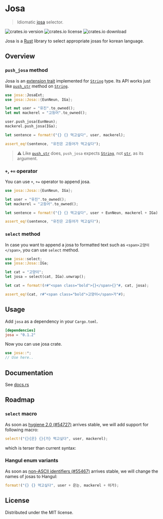 # Josa
> Idiomatic [josa](https://en.wikipedia.org/wiki/Korean_postpositions) selector.

![crates.io version][version] ![crates.io license][license] ![crates.io download][download]

Josa is a [Rust] library to select appropriate josas for korean language.

## Overview
### `push_josa` method
Josa is an [extension trait] implemented for [`String`] type.
Its API works just like [`push_str`] method on [`String`].

```rust
use josa::JosaExt;
use josa::Josa::{EunNeun, IGa};

let mut user = "유진".to_owned();
let mut mackerel = "고등어".to_owned();

user.push_josa(EunNeun);
mackerel.push_josa(IGa);

let sentence = format!("{} {} 먹고싶다", user, mackerel);

assert_eq!(sentence, "유진은 고등어가 먹고싶다");
```

> :warning: Like [`push_str`] does, `push_josa` expects [`String`], not [`str`], as its argument.

### `+`, `+=` operator
You can use `+`, `+=` operator to append josa.

```rust
use josa::Josa::{EunNeun, IGa};

let user = "유진".to_owned();
let mackerel = "고등어".to_owned();

let sentence = format!("{} {} 먹고싶다", user + EunNeun, mackerel + IGa);

assert_eq!(sentence, "유진은 고등어가 먹고싶다");
```

### `select` method
In case you want to append a josa to formatted text such as `<span>고양이</span>`,
you can use `select` method.

```rust
use josa::select;
use josa::Josa::IGa;

let cat = "고양이";
let josa = select(cat, IGa).unwrap();

let cat = format!(r#"<span class="bold">{}</span>{}"#, cat, josa);

assert_eq!(cat, r#"<span class="bold">고양이</span>가"#);
```

## Usage
Add `josa` as a dependency in your `Cargo.toml`.

```toml
[dependencies]
josa = "0.1.2"
```

Now you can use josa crate.
```rust
use josa::*;
// Use here..
```

## Documentation
See [docs.rs][documentation]

## Roadmap
### `select` macro
As soon as [hygiene 2.0 (#54727)][hygiene] arrives stable, we will add support for following macro:

```rust
select!("{}{은} {}{가} 먹고싶다", user, mackerel);
```

which is terser than current syntax:

### Hangul enum variants
As soon as [non-ASCII identifiers (#55467)][ident] arrives stable, we will change the names of josas to Hangul:

```rust
format!("{} {} 먹고싶다", user + 은는, mackerel + 이가);
```

## License
Distributed under the MIT license.


[version]: https://img.shields.io/crates/v/josa
[license]: https://img.shields.io/crates/l/josa
[download]: https://img.shields.io/crates/d/josa

[Rust]: https://rust-lang.org
[extension trait]: https://github.com/rust-lang/rfcs/blob/master/text/0445-extension-trait-conventions.md
[`String`]: https://doc.rust-lang.org/std/string/struct.String.html
[`str`]: https://doc.rust-lang.org/std/primitive.str.html
[`push_str`]: https://doc.rust-lang.org/std/string/struct.String.html#method.push_str

[documentation]: https://docs.rs/josa

[hygiene]: https://github.com/rust-lang/rust/issues/54727
[ident]: https://github.com/rust-lang/rust/issues/55467